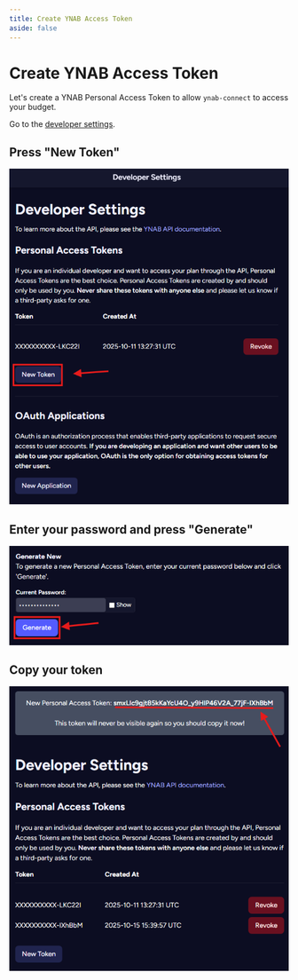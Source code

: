 ```yaml
---
title: Create YNAB Access Token
aside: false
---
```

# Create YNAB Access Token
Let's create a YNAB Personal Access Token to allow `ynab-connect` to access your budget.

Go to the [developer settings](https://app.ynab.com/settings/developer).

## Press "New Token"
![New Token Button](../assets/ynab_api_token/new_pat.png)

## Enter your password and press "Generate"

![Generate Token Button](../assets/ynab_api_token/generate_pat.png)

## Copy your token

![Token](../assets/ynab_api_token/copy_token.png)